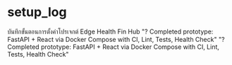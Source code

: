 # setup_log

บันทึกขั้นตอนการตั้งค่าโปรเจกต์ Edge Health Fin Hub
"? Completed prototype: FastAPI + React via Docker Compose with CI, Lint, Tests, Health Check" 
"? Completed prototype: FastAPI + React via Docker Compose with CI, Lint, Tests, Health Check" 
